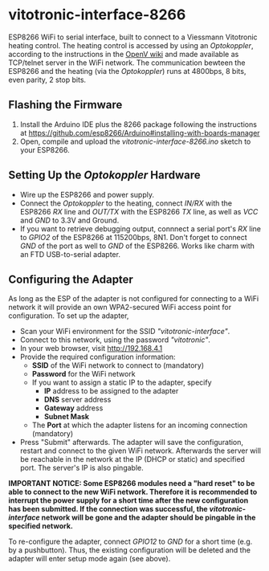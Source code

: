 # vitotronic-interface-8266

ESP8266 WiFi to serial interface, built to connect to a Viessmann Vitotronic heating control. The heating control is accessed by using an *Optokoppler*, according to the instructions in the [OpenV wiki](http://openv.wikispaces.com/Bauanleitung+RaspberryPi) and made available as TCP/telnet server in the WiFi network. The communication bewteen the ESP8266 and the heating (via the *Optokoppler*) runs at 4800bps, 8 bits, even parity, 2 stop bits.

## Flashing the Firmware
1. Install the Arduino IDE plus the 8266 package following the instructions  at https://github.com/esp8266/Arduino#installing-with-boards-manager
2. Open, compile and upload the *vitotronic-interface-8266.ino* sketch to your ESP8266.

## Setting Up the *Optokoppler* Hardware
* Wire up the ESP8266 and power supply.
* Connect the *Optokoppler* to the heating, connect *IN/RX* with the ESP8266 *RX* line and *OUT/TX* with the ESP8266 *TX* line, as well as *VCC* and *GND* to 3.3V and Ground.
* If you want to retrieve debugging output, connnect a serial port's *RX* line to *GPIO2* of the ESP8266 at 115200bps, 8N1. Don't forget to connect *GND* of the port as well to *GND* of the ESP8266. Works like charm with an FTD USB-to-serial adapter.

## Configuring the Adapter
As long as the ESP of the adapter is not configured for connecting to a WiFi network it will provide an own WPA2-secured WiFi access point for configuration. To set up the adapter,
* Scan your WiFi environment for the SSID *"vitotronic-interface"*.
* Connect to this network, using the password *"vitotronic"*.
* In your web browser, visit http://192.168.4.1
* Provide the required configuration information:
  * **SSID** of the WiFi network to connect to (mandatory)
  * **Password** for the WiFi network
  * If you want to assign a static IP to the adapter, specify
    * **IP** address to be assigned to the adapter
    * **DNS** server address
    * **Gateway** address
    * **Subnet Mask**
  * The **Port** at which the adapter listens for an incoming connection (mandatory)
* Press "Submit" afterwards. The adapter will save the configuration, restart and connect to the given WiFi network. Afterwards the server will be reachable in the network at the IP (DHCP or static) and specified port. The server's IP is also pingable.

**IMPORTANT NOTICE: Some ESP8266 modules need a "hard reset" to be able to connect to the new WiFi network. Therefore it is recommended to interrupt the power supply for a short time after the new configuration has been submitted. If the connection was successful, the *vitotronic-interface* network will be gone and the adapter should be pingable in the specified network.**

To re-configure the adapter, connect *GPIO12* to *GND* for a short time (e.g. by a pushbutton). Thus, the existing configuration will be deleted and the adapter will enter setup mode again (see above).
